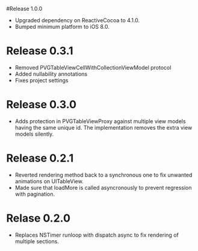 #Release 1.0.0

+ Upgraded dependency on ReactiveCocoa to 4.1.0.
+ Bumped minimum platform to iOS 8.0.

# Release 0.3.1

+ Removed PVGTableViewCellWithCollectionViewModel protocol
+ Added nullability annotations
+ Fixes project settings

# Release 0.3.0

+ Adds protection in PVGTableViewProxy against multiple view models having the same unique id. The implementation removes the extra view models silently.

# Release 0.2.1

+ Reverted rendering method back to a synchronous one to fix unwanted animations on UITableView. 
+ Made sure that loadMore is called asyncronously to prevent regression with pagination.

# Relase 0.2.0

+ Replaces NSTimer runloop with dispatch async to fix rendering of multiple sections.